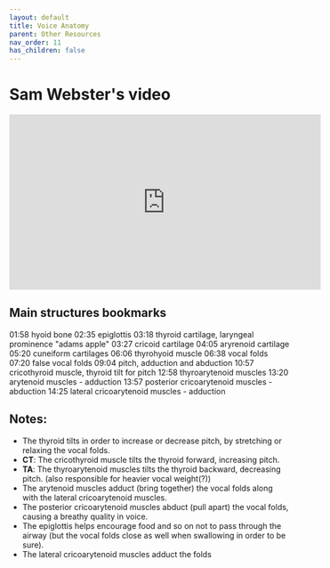 ```yaml
---
layout: default
title: Voice Anatomy
parent: Other Resources
nav_order: 11
has_children: false
---
```


# Sam Webster's video
<p align="left">
  <iframe width="560" height="315" src="https://www.youtube.com/embed/mtqpyzS48zA" title="YouTube video player" frameborder="0" allow="accelerometer; autoplay; clipboard-write; encrypted-media; gyroscope; picture-in-picture" allowfullscreen></iframe>
</p>

## Main structures bookmarks
01:58 hyoid bone
02:35 epiglottis
03:18 thyroid cartilage, laryngeal prominence "adams apple"
03:27 cricoid cartilage
04:05 aryrenoid cartilage
05:20 cuneiform cartilages
06:06 thyrohyoid muscle
06:38 vocal folds
07:20 false vocal folds
09:04 pitch, adduction and abduction
10:57 cricothyroid muscle, thyroid tilt for pitch
12:58 thyroarytenoid muscles
13:20 arytenoid muscles - adduction
13:57 posterior cricoarytenoid muscles - abduction
14:25 lateral cricoarytenoid muscles - adduction

## Notes:
- The thyroid tilts in order to increase or decrease pitch, by stretching or relaxing the vocal folds.
- **CT**: The cricothyroid muscle tilts the thyroid forward, increasing pitch.
- **TA**: The thyroarytenoid muscles tilts the thyroid backward, decreasing pitch. (also responsible for heavier vocal weight(?))
- The arytenoid muscles adduct (bring together) the vocal folds along with the lateral cricoarytenoid muscles.
- The posterior cricoarytenoid muscles abduct (pull apart) the vocal folds, causing a breathy quality in voice.
- The epiglottis helps encourage food and so on not to pass through the airway (but the vocal folds close as well when swallowing in order to be sure).
- The lateral cricoarytenoid muscles adduct the folds
